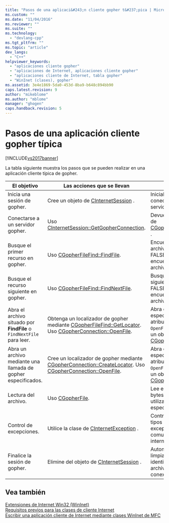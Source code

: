 ```yaml
---
title: "Pasos de una aplicaci&#243;n cliente gopher t&#237;pica | Microsoft Docs"
ms.custom: ""
ms.date: "11/04/2016"
ms.reviewer: ""
ms.suite: ""
ms.technology: 
  - "devlang-cpp"
ms.tgt_pltfrm: ""
ms.topic: "article"
dev_langs: 
  - "C++"
helpviewer_keywords: 
  - "aplicaciones cliente gopher"
  - "aplicaciones de Internet, aplicaciones cliente gopher"
  - "aplicaciones cliente de Internet, tabla gopher"
  - "WinInet (clases), gopher"
ms.assetid: 3e4e1869-5da0-453d-8ba9-b648c894bb90
caps.latest.revision: 9
author: "mikeblome"
ms.author: "mblome"
manager: "ghogen"
caps.handback.revision: 5
---
```

# Pasos de una aplicaci&#243;n cliente gopher t&#237;pica
[!INCLUDE[vs2017banner](../assembler/inline/includes/vs2017banner.md)]

La tabla siguiente muestra los pasos que se pueden realizar en una aplicación cliente típica de gopher.  
  
|El objetivo|Las acciones que se llevan|Efectos|  
|-----------------|--------------------------------|-------------|  
|Inicia una sesión de gopher.|Cree un objeto de [CInternetSession](../mfc/reference/cinternetsession-class.md) .|Inicializa WinInet y conecta con el servidor.|  
|Conectarse a un servidor gopher.|Uso [CInternetSession::GetGopherConnection](../Topic/CInternetSession::GetGopherConnection.md).|Devuelve un objeto de [CGopherConnection](../mfc/reference/cgopherconnection-class.md) .|  
|Busque el primer recurso en gopher.|Uso [CGopherFileFind::FindFile](../Topic/CGopherFileFind::FindFile.md).|Encuentra el primer archivo.  Devuelve FALSE si no se encuentra ningún archivo.|  
|Busque el recurso siguiente en gopher.|Uso [CGopherFileFind::FindNextFile](../Topic/CGopherFileFind::FindNextFile.md).|Busque el archivo siguiente.  Devuelve FALSE si no se encuentra el archivo.|  
|Abra el archivo situado por **FindFile** o `FindNextFile` para leer.|Obtenga un localizador de gopher mediante [CGopherFileFind::GetLocator](../Topic/CGopherFileFind::GetLocator.md).  Uso [CGopherConnection::OpenFile](../Topic/CGopherConnection::OpenFile.md).|Abra el archivo especificado por el atributo locator.  `OpenFile` devuelve un objeto de [CGopherFile](../mfc/reference/cgopherfile-class.md) .|  
|Abra un archivo mediante una llamada de gopher especificados.|Cree un localizador de gopher mediante [CGopherConnection::CreateLocator](../Topic/CGopherConnection::CreateLocator.md).  Uso [CGopherConnection::OpenFile](../Topic/CGopherConnection::OpenFile.md).|Abra el archivo especificado por el atributo locator.  `OpenFile` devuelve un objeto de [CGopherFile](../mfc/reference/cgopherfile-class.md) .|  
|Lectura del archivo.|Uso [CGopherFile](../mfc/reference/cgopherfile-class.md).|Lee el número de bytes especificado, utilizando un búfer especificados.|  
|Control de excepciones.|Utilice la clase de [CInternetException](../mfc/reference/cinternetexception-class.md) .|Controla todos los tipos de excepciones comunes de internet.|  
|Finalice la sesión de gopher.|Elimine del objeto de [CInternetSession](../mfc/reference/cinternetsession-class.md) .|Automáticamente limpia los identificadores de archivos abiertos y conexiones.|  
  
## Vea también  
 [Extensiones de Internet Win32 \(WinInet\)](../mfc/win32-internet-extensions-wininet.md)   
 [Requisitos previos para las clases de cliente Internet](../mfc/prerequisites-for-internet-client-classes.md)   
 [Escribir una aplicación cliente de Internet mediante clases WinInet de MFC](../mfc/writing-an-internet-client-application-using-mfc-wininet-classes.md)